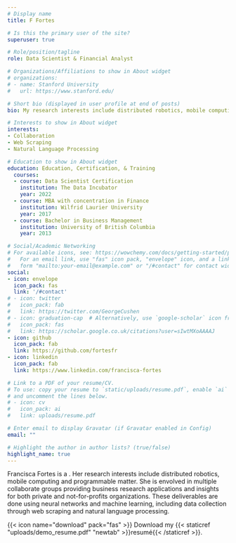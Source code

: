 ```yaml
---
# Display name
title: F Fortes

# Is this the primary user of the site?
superuser: true

# Role/position/tagline
role: Data Scientist & Financial Analyst

# Organizations/Affiliations to show in About widget
# organizations:
# - name: Stanford University
#   url: https://www.stanford.edu/

# Short bio (displayed in user profile at end of posts)
bio: My research interests include distributed robotics, mobile computing and programmable matter.

# Interests to show in About widget
interests:
- Collaboration
- Web Scraping
- Natural Language Processing

# Education to show in About widget
education: Education, Certification, & Training
  courses:
  - course: Data Scientist Certification
    institution: The Data Incubator
    year: 2022
  - course: MBA with concentration in Finance
    institution: Wilfrid Laurier University
    year: 2017
  - course: Bachelor in Business Management
    institution: University of British Columbia
    year: 2013

# Social/Academic Networking
# For available icons, see: https://wowchemy.com/docs/getting-started/page-builder/#icons
#   For an email link, use "fas" icon pack, "envelope" icon, and a link in the
#   form "mailto:your-email@example.com" or "/#contact" for contact widget.
social:
- icon: envelope
  icon_pack: fas
  link: '/#contact'
# - icon: twitter
#   icon_pack: fab
#   link: https://twitter.com/GeorgeCushen
# - icon: graduation-cap  # Alternatively, use `google-scholar` icon from `ai` icon pack
#   icon_pack: fas
#   link: https://scholar.google.co.uk/citations?user=sIwtMXoAAAAJ
- icon: github
  icon_pack: fab
  link: https://github.com/fortesfr
- icon: linkedin
  icon_pack: fab
  link: https://www.linkedin.com/francisca-fortes

# Link to a PDF of your resume/CV.
# To use: copy your resume to `static/uploads/resume.pdf`, enable `ai` icons in `params.toml`, 
# and uncomment the lines below.
# - icon: cv
#   icon_pack: ai
#   link: uploads/resume.pdf

# Enter email to display Gravatar (if Gravatar enabled in Config)
email: ""

# Highlight the author in author lists? (true/false)
highlight_name: true
---
```


Francisca Fortes is a . Her research interests include distributed robotics, mobile computing and programmable matter. She is envolved in multiple collaborate groups providing business research applications and insights for both private and not-for-profits organizations. These deliverables are done using neural networks and machine learning, including data collection through web scraping and natural language processing.

{{< icon name="download" pack="fas" >}} Download my {{< staticref "uploads/demo_resume.pdf" "newtab" >}}resumé{{< /staticref >}}.
